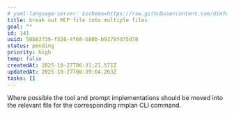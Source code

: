 ```yaml
---
# yaml-language-server: $schema=https://raw.githubusercontent.com/dimfeld/llmutils/main/schema/rmplan-plan-schema.json
title: break out MCP file into multiple files
goal: ""
id: 141
uuid: 58b83739-f558-4f60-b80b-b9378fd75d78
status: pending
priority: high
temp: false
createdAt: 2025-10-27T06:31:21.571Z
updatedAt: 2025-10-27T08:39:04.263Z
tasks: []
---
```


Where possible the tool and prompt implementations should be moved into the relevant file for the corresponding rmplan CLI command.
